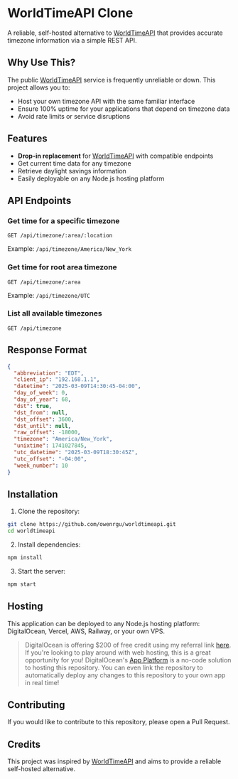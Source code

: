 # WorldTimeAPI Clone

A reliable, self-hosted alternative to [WorldTimeAPI](http://worldtimeapi.org) that provides accurate timezone information via a simple REST API.

## Why Use This?

The public [WorldTimeAPI](http://worldtimeapi.org) service is frequently unreliable or down. This project allows you to:
- Host your own timezone API with the same familiar interface
- Ensure 100% uptime for your applications that depend on timezone data
- Avoid rate limits or service disruptions

## Features

- **Drop-in replacement** for [WorldTimeAPI](http://worldtimeapi.org) with compatible endpoints
- Get current time data for any timezone
- Retrieve daylight savings information
- Easily deployable on any Node.js hosting platform

## API Endpoints

### Get time for a specific timezone
```
GET /api/timezone/:area/:location
```

Example: `/api/timezone/America/New_York`

### Get time for root area timezone
```
GET /api/timezone/:area
```

Example: `/api/timezone/UTC`

### List all available timezones
```
GET /api/timezone
```

## Response Format

```json
{
  "abbreviation": "EDT",
  "client_ip": "192.168.1.1",
  "datetime": "2025-03-09T14:30:45-04:00",
  "day_of_week": 0,
  "day_of_year": 68,
  "dst": true,
  "dst_from": null,
  "dst_offset": 3600,
  "dst_until": null,
  "raw_offset": -18000,
  "timezone": "America/New_York",
  "unixtime": 1741027845,
  "utc_datetime": "2025-03-09T18:30:45Z",
  "utc_offset": "-04:00",
  "week_number": 10
}
```

## Installation

1. Clone the repository:
```bash
git clone https://github.com/owenrgu/worldtimeapi.git
cd worldtimeapi
```

2. Install dependencies:
```bash
npm install
```

3. Start the server:
```bash
npm start
```

## Hosting

This application can be deployed to any Node.js hosting platform: DigitalOcean, Vercel, AWS, Railway, or your own VPS.

> DigitalOcean is offering $200 of free credit using my referral link [here](https://m.do.co/c/28c7e001c3e8). If you're looking to play around with web hosting, this is a great opportunity for you! DigitalOcean's [App Platform](https://docs.digitalocean.com/products/app-platform/) is a no-code solution to hosting this repository. You can even link the repository to automatically deploy any changes to this repository to your own app in real time!

## Contributing

If you would like to contribute to this repository, please open a Pull Request.

## Credits

This project was inspired by [WorldTimeAPI](http://worldtimeapi.org/) and aims to provide a reliable self-hosted alternative.
